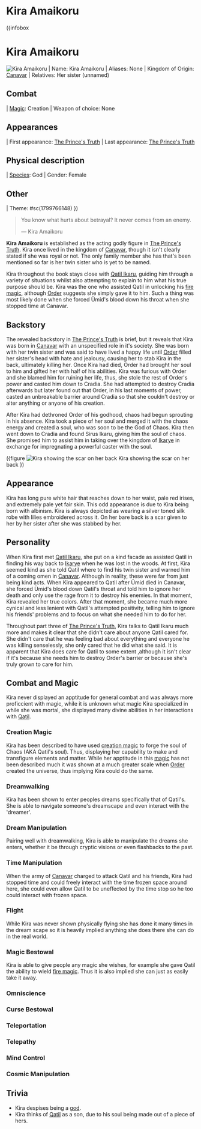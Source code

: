 # Kira Amaikoru

({infobox
# Kira Amaikoru
![Kira Amaikoru](src/content/images/kira-amaikoru-1.png)
| Name: Kira Amaikoru
| Aliases: None
| Kingdom of Origin: [Canavar](/canavar)
| Relatives: Her sister (unnamed)
## Combat
| [Magic](/magic): Creation
| Weapon of choice: None
## Appearances
| First appearance: [The Prince's Truth](/the-prince's-truth)
| Last appearance: [The Prince's Truth](/the-prince's-truth)
## Physical description
| [Species](/species): God
| Gender: Female
## Other
| Theme: #sc(1799766148)
})

> You know what hurts about betrayal? It never comes from an enemy.
>
> ― Kira Amaikoru

**Kira Amaikoru** is established as the acting godly figure in [The Prince's Truth](/the-prince's-truth). Kira once lived in the kingdom of [Canavar](/canavar), though it isn't clearly stated if she was royal or not. The only family member she has that's been mentioned so far is her twin sister who is yet to be named.

Kira throughout the book stays close with [Qatil Ikaru](/qatil-ikaru), guiding him through a variety of situations whilst also attempting to explain to him what his true purpose should be. Kira was the one who assisted Qatil in unlocking his [fire magic](/magic#divine-magic), although [Order](/order) suggests she simply gave it to him. Such a thing was most likely done when she forced Ümid's blood down his throat when she stopped time at Canavar.

## Backstory

The revealed backstory in [The Prince's Truth](/the-prince's-truth) is brief, but it reveals that Kira was born in [Canavar](/canavar) with an unspecified role in it's society. She was born with her twin sister and was said to have lived a happy life until [Order](/order) filled her sister's head with hate and jealousy, causing her to stab Kira in the back, ultimately killing her. Once Kira had died, Order had brought her soul to him and gifted her with half of his abilities. Kira was furious with Order and she blamed him for ruining her life, thus, she stole the rest of Order's power and casted him down to Cradia. She had attempted to destroy Cradia afterwards but later found out that Order, in his last moments of power, casted an unbreakable barrier around Cradia so that she couldn't destroy or alter anything or anyone of his creation.

After Kira had dethroned Order of his godhood, chaos had begun sprouting in his absence. Kira took a piece of her soul and merged it with the chaos energy and created a soul, who was soon to be the God of Chaos. Kira then went down to Cradia and found Sirus Ikaru, giving him the soul of chaos. She promised him to assist him in taking over the kingdom of [Ikarye](/ikarye) in exchange for impregnating a powerful caster with the soul.

({figure
![Kira showing the scar on her back](src/content/images/kira-amaikoru-2.png)
Kira showing the scar on her back
})

## Appearance

Kira has long pure white hair that reaches down to her waist, pale red irises, and extremely pale yet fair skin. This odd appearance is due to Kira being born with albinism. Kira is always depicted as wearing a silver toned silk robe with lilies embroidered across it. On her bare back is a scar given to her by her sister after she was stabbed by her.

## Personality

When Kira first met [Qatil Ikaru](/qatil-ikaru), she put on a kind facade as assisted Qatil in finding his way back to [Ikarye](/ikarye) when he was lost in the woods. At first, Kira seemed kind as she told Qatil where to find his twin sister and warned him of a coming omen in [Canavar](/canavar). Although in reality, these were far from just being kind acts. When Kira appeared to Qatil after Ümid died in Canavar, she forced Ümid's blood down Qatil's throat and told him to ignore her death and only use the rage from it to destroy his enemies. In that moment, Kira revealed her true colors. After that moment, she became much more cynical and less lenient with Qatil's attempted positivity, telling him to ignore his friends' problems and to focus on what she needed him to do for her.

Throughout part three of [The Prince's Truth](/the-prince's-truth), Kira talks to Qatil Ikaru much more and makes it clear that she didn't care about anyone Qatil cared for. She didn't care that he was feeling bad about everything and everyone he was killing senselessly, she only cared that he did what she said. It is apparent that Kira does care for Qatil to some extent ,although it isn't clear if it's because she needs him to destroy Order's barrier or because she's truly grown to care for him.

## Combat and Magic

Kira never displayed an apptitude for general combat and was always more proficcient with magic, while it is unknown what magic Kira specialized in while she was mortal, she displayed many divine abilities in her interactions with [Qatil](/qatil-ikaru).

### Creation Magic

Kira has been described to have used [creation magic](/magic#divine-magic) to forge the soul of Chaos (AKA Qatil's soul). Thus, displaying her capability to make and transfigure elements and matter. While her apptitude in this [magic](/magic) has not been described much it was shown at a much greater scale when [Order](/order) created the universe, thus implying Kira could do the same.

### Dreamwalking

Kira has been shown to enter peoples dreams specifically that of Qatil's. She is able to navigate someone's dreamscape and even interact with the 'dreamer'.

### Dream Manipulation

Pairing well with dreamwalking, Kira is able to manipulate the dreams she enters, whether it be through cryptic visions or even flashbacks to the past.

### Time Manipulation

When the army of [Canavar](/canavar) charged to attack Qatil and his friends, Kira had stopped time and could freely interact with the time frozen space around here, she could even allow Qatil to be uneffected by the time stop so he too could interact with frozen space.

### Flight

While Kira was never shown physically flying she has done it many times in the dream scape so it is heavily implied anything she does there she can do in the real world.

### Magic Bestowal

Kira is able to give people any magic she wishes, for example she gave Qatil the ability to wield [fire magic](/magic#divine-magic). Thus it is also implied she can just as easily take it away.

### Omniscience

### Curse Bestowal

### Teleportation

### Telepathy

### Mind Control

### Cosmic Manipulation

## Trivia

* Kira despises being a [god](/species#gods).
* Kira thinks of [Qatil](/qatil-ikaru) as a son, due to his soul being made out of a piece of hers.